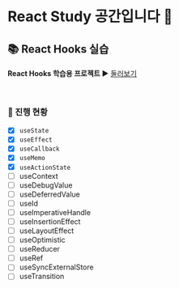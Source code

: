 # React Study 공간입니다 🐥

## 📚 React Hooks 실습

**React Hooks 학습용 프로젝트 ▶️**
[둘러보기](https://uoaheu.github.io/React-Study/react-hooks/)

<br/>

### 📌 진행 현황

- [x] `useState`
- [x] `useEffect`
- [x] `useCallback`
- [x] `useMemo`
- [x] `useActionState`
- [ ] useContext
- [ ] useDebugValue
- [ ] useDeferredValue
- [ ] useId
- [ ] useImperativeHandle
- [ ] useInsertionEffect
- [ ] useLayoutEffect
- [ ] useOptimistic
- [ ] useReducer
- [ ] useRef
- [ ] useSyncExternalStore
- [ ] useTransition
